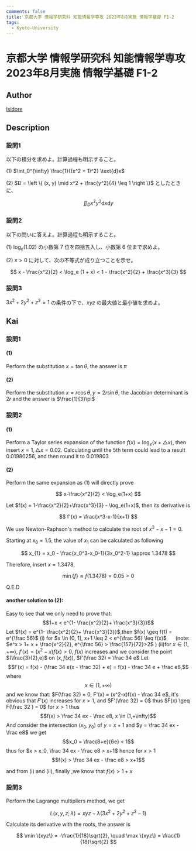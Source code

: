 ```yaml
---
comments: false
title: 京都大学 情報学研究科 知能情報学専攻 2023年8月実施 情報学基礎 F1-2
tags:
  - Kyoto-University
---
```

# 京都大学 情報学研究科 知能情報学専攻 2023年8月実施 情報学基礎 F1-2

## **Author**
[Isidore](https://github.com/heacsing)

## **Description**
### 設問1
以下の積分を求めよ。計算過程も明示すること。

(1) $\int_0^{\infty} \frac{1}{(x^2 + 1)^2} \text{d}x$

(2) $D = \left \{ (x, y) \mid x^2 + \frac{y^2}{4} \leq 1 \right \}$ としたときに、

$$
\iint_D x^2 y^2 \text{d}x \text{d}y
$$

### 設問2
以下の問いに答えよ。計算過程も明示すること。

(1) $\log_e (1.02)$ の小数第 $7$ 位を四捨五入し、小数第 $6$ 位まで求めよ。

(2) $x > 0$ に対して、次の不等式が成り立つことを示せ。

$$
x - \frac{x^2}{2} < \log_e (1 + x) < 1 - \frac{x^2}{2} + \frac{x^3}{3}
$$

### 設問3
$3x^2 + 2y^2 + z^2 = 1$ の条件の下で、$xyz$ の最大値と最小値を求めよ。

## **Kai**
### 設問1
#### (1)
Perform the substitution $x = \tan \theta$, the answer is $\pi$

#### (2)
Perform the substitution $x = r \cos \theta, y = 2r \sin \theta$, the Jacobian determinant is $2r$ and the answer is $\frac{1}{3}\pi$ 

### 設問2
#### (1)
Perform a Taylor series expansion of the function $f(x) = \log_e(x+ \triangle x)$, then insert $x=1, \triangle x = 0.02$. Calculating until the 5th term could lead to a result $0.01980256$, and then round it to $0.019803$

#### (2)
Perform the same expansion as (1) will directly prove

$$
x-\frac{x^2}{2} < \log_e(1+x)
$$

Let $f(x) = 1-\frac{x^2}{2}+\frac{x^3}{3} - \log_e(1+x)$, then its derivative is

$$
f'(x) = \frac{x^3-x-1}{x+1}
$$

We use Newton-Raphson's method to calculate the root of $x^3-x-1 = 0$.

Starting at $x_0 = 1.5$, the value of $x_1$ can be calculated as following

$$
x_{1} = x_0 - \frac{x_0^3-x_0-1}{3x_0^2-1} \approx 1.3478
$$

Therefore, insert $x=1.3478$,

$$
\min \{f\} \approx f(1.3478) = 0.05 > 0
$$

Q.E.D

#### another solution to (2):
Easy to see that we only need to prove that:
$$1+x < e^{1- \frac{x^2}{2}+ \frac{x^3}{3}}$$
Let $f(x) = e^{1- \frac{x^2}{2}+ \frac{x^3}{3}}$,then $f(x) \geq f(1) = e^{\frac 56}$
(i) for $x \in (0, 1], x+1 \leq 2 < e^{\frac 56} \leq f(x)$  $\quad$ (note: $e^x > 1+ x + \frac{x^2}{2}, e^{\frac 56} > \frac{157}{72}>2$ )
(ii)for $x \in (1, + \infty)$, $f'(x) = (x^2 - x)f(x) > 0$, $f(x)$ increases
and we consider the point $(\frac{3}{2},e)$ on $(x,f(x))$, $f'(\frac 32) = \frac 34 e$
Let $$F(x) = f(x) - (\frac 34 e(x - \frac 32) + e) = f(x) - \frac 34 e + \frac e8,$$
where $$x \in (1, +\infty)$$
and we know that: $F(\frac 32) = 0, F'(x) = (x^2-x)f(x) - \frac 34 e$, it's obvious that $F'(x)$ increases for $x > 1$, and $F'(\frac 32) = 0$
thus $F(x) \geq F(\frac 32 ) = 0$ for $x > 1$
thus  $$f(x) > \frac 34 ex - \frac e8, x \in (1,+\infty)$$ 
And consider the intersection $(x_0,y_0)$ of $y = x+1$ and $y = \frac 34 ex - \frac e8$
we get
$$x_0 = \frac{8+e}{6e} < 1$$
thus for $x > x_0, \frac 34 ex - \frac e8 > x+1$
hence for $x > 1$
$$f(x) > \frac 34 ex - \frac e8 > x+1$$

and from (i) and (ii), finally ,we know that $f(x) > 1+x$


### 設問3
Perform the Lagrange multipliers method, we get

$$
L(x,y,z;\lambda) = xyz - \lambda(3x^2+2y^2+z^2-1)
$$

Calculate its derivative with the roots, the answer is

$$
\min \{xyz\} = -\frac{1}{18}\sqrt{2}, \quad \max \{xyz\} = \frac{1}{18}\sqrt{2}
$$
